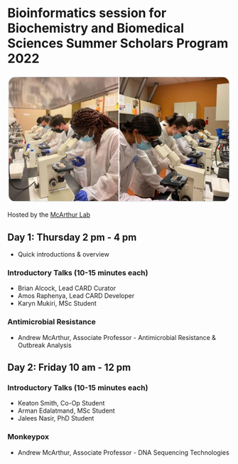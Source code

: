 # Bioinformatics session for Biochemistry and Biomedical Sciences Summer Scholars Program 2022 

![Scholars](/img/scholars.jpg)

Hosted by the [McArthur Lab](http://mcarthurbioinformatics.ca)

## Day 1: Thursday 2 pm - 4 pm

* Quick introductions & overview

### Introductory Talks (10-15 minutes each)

* Brian Alcock, Lead CARD Curator
* Amos Raphenya, Lead CARD Developer
* Karyn Mukiri, MSc Student

### Antimicrobial Resistance

* Andrew McArthur, Associate Professor - Antimicrobial Resistance & Outbreak Analysis

## Day 2: Friday 10 am - 12 pm

### Introductory Talks  (10-15 minutes each)

* Keaton Smith, Co-Op Student
* Arman Edalatmand, MSc Student
* Jalees Nasir, PhD Student

### Monkeypox

* Andrew McArthur, Associate Professor - DNA Sequencing Technologies

